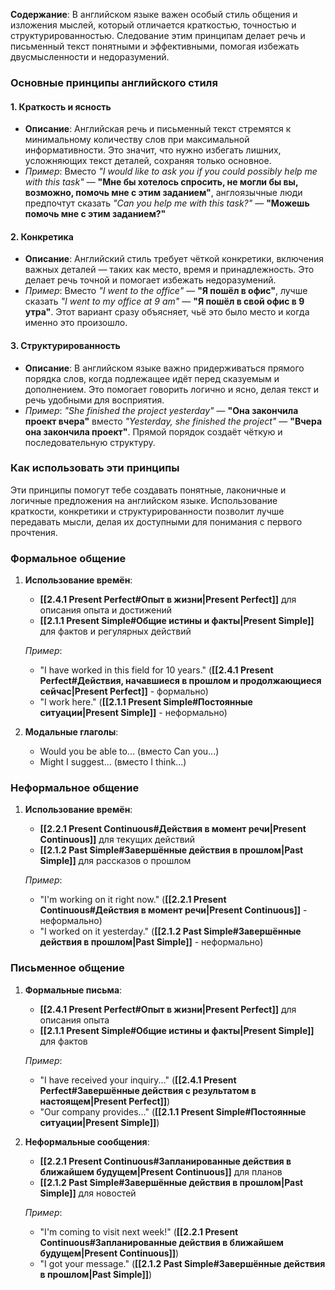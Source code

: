**Содержание**: В английском языке важен особый стиль общения и изложения мыслей, который отличается краткостью, точностью и структурированностью. Следование этим принципам делает речь и письменный текст понятными и эффективными, помогая избежать двусмысленности и недоразумений.

### Основные принципы английского стиля
#### 1. Краткость и ясность

- **Описание**: Английская речь и письменный текст стремятся к минимальному количеству слов при максимальной информативности. Это значит, что нужно избегать лишних, усложняющих текст деталей, сохраняя только основное.
- _Пример_: Вместо _"I would like to ask you if you could possibly help me with this task"_ — **"Мне бы хотелось спросить, не могли бы вы, возможно, помочь мне с этим заданием"**, англоязычные люди предпочтут сказать _"Can you help me with this task?"_ — **"Можешь помочь мне с этим заданием?"**

#### 2. Конкретика

- **Описание**: Английский стиль требует чёткой конкретики, включения важных деталей — таких как место, время и принадлежность. Это делает речь точной и помогает избежать недоразумений.
- _Пример_: Вместо _"I went to the office"_ — **"Я пошёл в офис"**, лучше сказать _"I went to my office at 9 am"_ — **"Я пошёл в свой офис в 9 утра"**. Этот вариант сразу объясняет, чьё это было место и когда именно это произошло.

#### 3. Структурированность

- **Описание**: В английском языке важно придерживаться прямого порядка слов, когда подлежащее идёт перед сказуемым и дополнением. Это помогает говорить логично и ясно, делая текст и речь удобными для восприятия.
- _Пример_: _"She finished the project yesterday"_ — **"Она закончила проект вчера"** вместо _"Yesterday, she finished the project"_ — **"Вчера она закончила проект"**. Прямой порядок создаёт чёткую и последовательную структуру.

### Как использовать эти принципы

Эти принципы помогут тебе создавать понятные, лаконичные и логичные предложения на английском языке. Использование краткости, конкретики и структурированности позволит лучше передавать мысли, делая их доступными для понимания с первого прочтения.

### Формальное общение

1. **Использование времён**:
   - **[[2.4.1 Present Perfect#Опыт в жизни|Present Perfect]]** для описания опыта и достижений
   - **[[2.1.1 Present Simple#Общие истины и факты|Present Simple]]** для фактов и регулярных действий

   _Пример_:
   - "I have worked in this field for 10 years." (**[[2.4.1 Present Perfect#Действия, начавшиеся в прошлом и продолжающиеся сейчас|Present Perfect]]** - формально)
   - "I work here." (**[[2.1.1 Present Simple#Постоянные ситуации|Present Simple]]** - неформально)

2. **Модальные глаголы**:
   - Would you be able to... (вместо Can you...)
   - Might I suggest... (вместо I think...)

### Неформальное общение

1. **Использование времён**:
   - **[[2.2.1 Present Continuous#Действия в момент речи|Present Continuous]]** для текущих действий
   - **[[2.1.2 Past Simple#Завершённые действия в прошлом|Past Simple]]** для рассказов о прошлом

   _Пример_:
   - "I'm working on it right now." (**[[2.2.1 Present Continuous#Действия в момент речи|Present Continuous]]** - неформально)
   - "I worked on it yesterday." (**[[2.1.2 Past Simple#Завершённые действия в прошлом|Past Simple]]** - неформально)

### Письменное общение

1. **Формальные письма**:
   - **[[2.4.1 Present Perfect#Опыт в жизни|Present Perfect]]** для описания опыта
   - **[[2.1.1 Present Simple#Общие истины и факты|Present Simple]]** для фактов

   _Пример_:
   - "I have received your inquiry..." (**[[2.4.1 Present Perfect#Завершённые действия с результатом в настоящем|Present Perfect]]**)
   - "Our company provides..." (**[[2.1.1 Present Simple#Постоянные ситуации|Present Simple]]**)

2. **Неформальные сообщения**:
   - **[[2.2.1 Present Continuous#Запланированные действия в ближайшем будущем|Present Continuous]]** для планов
   - **[[2.1.2 Past Simple#Завершённые действия в прошлом|Past Simple]]** для новостей

   _Пример_:
   - "I'm coming to visit next week!" (**[[2.2.1 Present Continuous#Запланированные действия в ближайшем будущем|Present Continuous]]**)
   - "I got your message." (**[[2.1.2 Past Simple#Завершённые действия в прошлом|Past Simple]]**)
